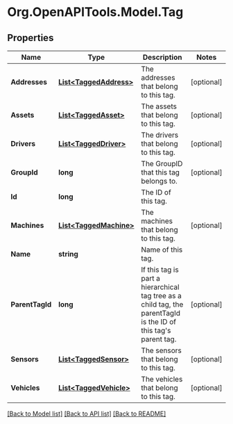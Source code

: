 # Org.OpenAPITools.Model.Tag
## Properties

Name | Type | Description | Notes
------------ | ------------- | ------------- | -------------
**Addresses** | [**List&lt;TaggedAddress&gt;**](TaggedAddress.md) | The addresses that belong to this tag. | [optional] 
**Assets** | [**List&lt;TaggedAsset&gt;**](TaggedAsset.md) | The assets that belong to this tag. | [optional] 
**Drivers** | [**List&lt;TaggedDriver&gt;**](TaggedDriver.md) | The drivers that belong to this tag. | [optional] 
**GroupId** | **long** | The GroupID that this tag belongs to. | [optional] 
**Id** | **long** | The ID of this tag. | 
**Machines** | [**List&lt;TaggedMachine&gt;**](TaggedMachine.md) | The machines that belong to this tag. | [optional] 
**Name** | **string** | Name of this tag. | 
**ParentTagId** | **long** | If this tag is part a hierarchical tag tree as a child tag, the parentTagId is the ID of this tag&#39;s parent tag. | [optional] 
**Sensors** | [**List&lt;TaggedSensor&gt;**](TaggedSensor.md) | The sensors that belong to this tag. | [optional] 
**Vehicles** | [**List&lt;TaggedVehicle&gt;**](TaggedVehicle.md) | The vehicles that belong to this tag. | [optional] 

[[Back to Model list]](../README.md#documentation-for-models) [[Back to API list]](../README.md#documentation-for-api-endpoints) [[Back to README]](../README.md)

